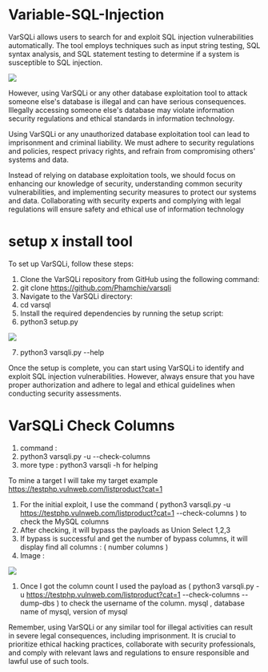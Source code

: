 # Variable-SQL-Injection
VarSQLi allows users to search for and exploit SQL injection vulnerabilities automatically. The tool employs techniques such as input string testing, SQL syntax analysis, and SQL statement testing to determine if a system is susceptible to SQL injection.

<img src='https://raw.githubusercontent.com/Phamchie/varsqli/main/Screenshot_2023-07-27-16-50-24-72.jpg'>

However, using VarSQLi or any other database exploitation tool to attack someone else's database is illegal and can have serious consequences. Illegally accessing someone else's database may violate information security regulations and ethical standards in information technology.

Using VarSQLi or any unauthorized database exploitation tool can lead to imprisonment and criminal liability. We must adhere to security regulations and policies, respect privacy rights, and refrain from compromising others' systems and data.

Instead of relying on database exploitation tools, we should focus on enhancing our knowledge of security, understanding common security vulnerabilities, and implementing security measures to protect our systems and data. Collaborating with security experts and complying with legal regulations will ensure safety and ethical use of information technology

# setup x install tool
To set up VarSQLi, follow these steps:

1. Clone the VarSQLi repository from GitHub using the following command:
2. git clone https://github.com/Phamchie/varsqli
3. Navigate to the VarSQLi directory:
4. cd varsql
5. Install the required dependencies by running the setup script:
6. python3 setup.py

<img src="https://raw.githubusercontent.com/Phamchie/varsqli/main/Screenshot_2023-07-27-16-53-22-05.jpg">

7. python3 varsqli.py --help

Once the setup is complete, you can start using VarSQLi to identify and exploit SQL injection vulnerabilities. However, always ensure that you have proper authorization and adhere to legal and ethical guidelines when conducting security assessments.

# VarSQLi Check Columns
1. command :
2.  python3 varsqli.py -u <url> --check-columns
3.  more type : python3 varsqli -h for helping

To mine a target I will take my target example https://testphp.vulnweb.com/listproduct?cat=1
 1. For the initial exploit, I use the command ( python3 varsqli.py -u https://testphp.vulnweb.com/listproduct?cat=1 --check-columns ) to check the MySQL columns
 2. After checking, it will bypass the payloads as Union Select 1,2,3
 3. If bypass is successful and get the number of bypass columns, it will display find all columns : ( number columns )
 4. Image : 
<img src="https://raw.githubusercontent.com/Phamchie/varsqli/main/Screenshot_2023-07-27-17-01-26-25.jpg">

1. Once I got the column count I used the payload as ( python3 varsqli.py -u https://testphp.vulnweb.com/listproduct?cat=1 --check-columns --dump-dbs ) to check the username of the column.  mysql , database name of mysql, version of mysql

Remember, using VarSQLi or any similar tool for illegal activities can result in severe legal consequences, including imprisonment. It is crucial to prioritize ethical hacking practices, collaborate with security professionals, and comply with relevant laws and regulations to ensure responsible and lawful use of such tools.
